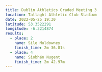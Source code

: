 ```yaml
---
title: Dublin Athletics Graded Meeting 3
location: Tallaght Athletic Club Stadium 
date: 2022-05-25 19:30
latitude: 53.3522291
longitude: -6.3214874
results:
  - place: 2
    name: Sile Muldowney
    finish_time: 2m 36.81s 
  - place: 4
    name: Siobhán Nugent
    finish_time: 2m 42.97m
---
```

